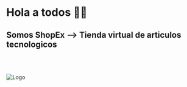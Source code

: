 <h1>Hola a todos 👋🏼</h1> 

<h2>Somos <strong>ShopEx</strong> --> Tienda virtual de articulos tecnologicos</h2>
<br /><br />

![Logo](https://user-images.githubusercontent.com/105620438/197612714-aee36cb6-ba74-4e51-bdac-75f0b6c41862.png)

